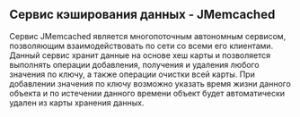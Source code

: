 ## Сервис кэширования данных - JMemcached

Сервис JMemcached является многопоточным автономным сервисом, позволяющим взаимодействовать по сети со всеми его клиентами. Данный сервис хранит данные на основе хеш карты и позволяется выполнять операции добавления, получения и удаления любого значения по ключу, а также операции очистки всей карты. При добавлении значения по ключу возможно указать время жизни данного объекта и по истечении данного времени объект будет автоматически удален из карты хранения данных.